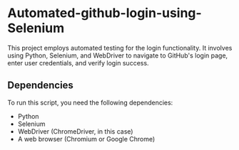 # Automated-github-login-using-Selenium

This project employs automated testing for the login functionality. It involves using Python, Selenium, and WebDriver to navigate to GitHub's login page, enter user credentials, and verify login success.

## Dependencies

To run this script, you need the following dependencies:

- Python
- Selenium
- WebDriver (ChromeDriver, in this case)
- A web browser (Chromium or Google Chrome)
  
